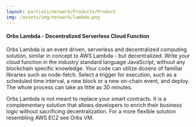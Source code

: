 ```yaml
---
layout: partials/network/Products/Product
img: /assets/img/network/lambda.png
---
```


#### Orbs Lambda - Decentralized Serverless Cloud Function

Orbs Lambda is an event driven, serverless and decentralized computing solution, similar in concept to AWS Lambda - but decentralized.
Write your cloud function in the industry standard language JavaScript, without any blockchain specific knowledge. Your code can utilize dozens of familiar libraries such as node-fetch. Select a trigger for execution, such as a scheduled time interval, a new block or a new on-chain event, and deploy. The whole process can take as little as 30 minutes.  

Orbs Lambda is not meant to replace your smart contracts. It is a complementary solution that allows developers to enrich their business logic without sacrificing decentralization. 
For a more flexible solution resembling AWS EC2 see Orbs VM.

